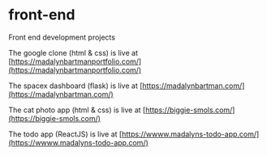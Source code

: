 # front-end
Front end development projects

The google clone (html & css) is live at [https://madalynbartmanportfolio.com/](https://madalynbartmanportfolio.com/)

The spacex dashboard (flask) is live at [https://madalynbartman.com/](https://madalynbartman.com/)

The cat photo app (html & css) is live at [https://biggie-smols.com/](https://biggie-smols.com/)

The todo app (ReactJS) is live at [https://wwww.madalyns-todo-app.com/](https://wwww.madalyns-todo-app.com/)
